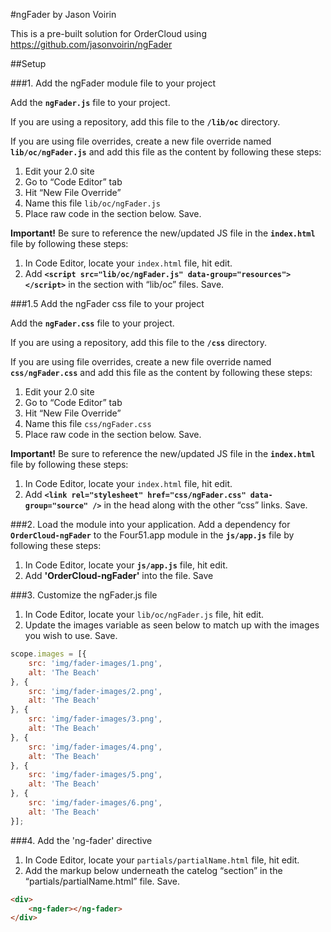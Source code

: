 #ngFader by Jason Voirin

This is a pre-built solution for OrderCloud using https://github.com/jasonvoirin/ngFader

##Setup

###1. Add the ngFader module file to your project

Add the **`ngFader.js`** file to your project.

If you are using a repository, add this file to the **`/lib/oc`** directory.

If you are using file overrides, create a new file override named **`lib/oc/ngFader.js`** and add this file as the content by following these steps:

 1. Edit your 2.0 site
 2. Go to “Code Editor” tab
 3. Hit “New File Override”
 4. Name this file `lib/oc/ngFader.js`
 5. Place raw code in the section below. Save.

**Important!** Be sure to reference the new/updated JS file in the **`index.html`** file by following these steps:

 1. In Code Editor, locate your `index.html` file, hit edit.
 2. Add **`<script src="lib/oc/ngFader.js" data-group="resources"></script>`** in the section with “lib/oc” files. Save.

###1.5 Add the ngFader css file to your project

Add the **`ngFader.css`** file to your project.

If you are using a repository, add this file to the **`/css`** directory.

If you are using file overrides, create a new file override named **`css/ngFader.css`** and add this file as the content by following these steps:

 1. Edit your 2.0 site
 2. Go to “Code Editor” tab
 3. Hit “New File Override”
 4. Name this file `css/ngFader.css`
 5. Place raw code in the section below. Save.

**Important!** Be sure to reference the new/updated JS file in the **`index.html`** file by following these steps:

 1. In Code Editor, locate your `index.html` file, hit edit.
 2. Add **`<link rel="stylesheet" href="css/ngFader.css" data-group="source" />`** in the head along with the other “css” links. Save.

###2. Load the module into your application.
Add a dependency for  **`OrderCloud-ngFader`** to the Four51.app module in the **`js/app.js`** file by following these steps: 

 1. In Code Editor, locate your **`js/app.js`** file, hit edit.
 2. Add **'OrderCloud-ngFader'** into the file. Save

###3. Customize the ngFader.js file

 1. In Code Editor, locate your `lib/oc/ngFader.js` file, hit edit.
 2. Update the images variable as seen below to match up with the images you wish to use. Save.

```javascript
scope.images = [{
	src: 'img/fader-images/1.png',
	alt: 'The Beach'
}, {
	src: 'img/fader-images/2.png',
	alt: 'The Beach'
}, {
	src: 'img/fader-images/3.png',
	alt: 'The Beach'
}, {
	src: 'img/fader-images/4.png',
	alt: 'The Beach'
}, {
	src: 'img/fader-images/5.png',
	alt: 'The Beach'
}, {
	src: 'img/fader-images/6.png',
	alt: 'The Beach'
}];
```

###4. Add the 'ng-fader' directive

 1. In Code Editor, locate your `partials/partialName.html` file, hit edit.
 2. Add the markup below underneath the catelog “section” in the “partials/partialName.html” file. Save.

```html
<div>
    <ng-fader></ng-fader>
</div>
```